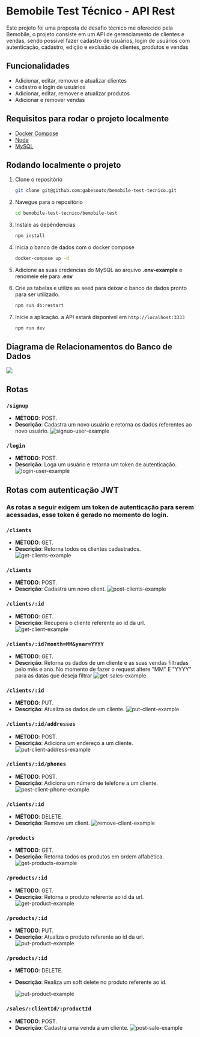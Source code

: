 # Bemobile Test Técnico - API Rest

Este projeto foi uma proposta de desafio técnico me oferecido pela Bemobile, o projeto consiste em um API de gerenciamento de clientes e vendas, sendo possível fazer cadastro de usuários, login de usuários com autenticação,     cadastro, edição e exclusão de clientes, produtos e vendas


## Funcionalidades

- Adicionar, editar, remover e atualizar clientes
- cadastro e login de usuários
- Adicionar, editar, remover e atualizar produtos
- Adicionar e remover vendas

## Requisitos para rodar o projeto localmente


- [Docker Compose](https://docs.docker.com/compose/install/)
- [Node](https://docs.npmjs.com/downloading-and-installing-node-js-and-npm)
- [MySQL](https://dev.mysql.com/doc/mysql-installation-excerpt/5.7/en/)

## Rodando localmente o projeto

1. Clone o repositório

    ```bash
   git clone git@github.com:gabesouto/bemobile-test-tecnico.git
    ```

2. Navegue para o repositório

    ```bash
    cd bemobile-test-tecnico/bemobile-test
    ```

3. Instale as depêndencias

    ```bash
    npm install
    ```

4. Inicia o banco de dados com o docker compose

    ```bash
    docker-compose up -d
    ```

5. Adicione as suas credencias do MySQL ao arquivo <Strong>.env-example</Strong> e renomeie ele para <Strong>.env</Strong>

6. Crie as tabelas e utilize as seed para deixar o banco de dados pronto para ser utilizado.

    ```bash
    npm run db:restart
    ```

7. Inicie a aplicação. a API estará disponivel em  `http://localhost:3333`   

    ```bash
    npm run dev
    ```

## Diagrama de Relacionamentos do Banco de Dados

 ![](https://github.com/gabesouto/bemobile-test-tecnico/blob/main/bemobile-test/public/images/diagramaErV2.png)


## Rotas

### `/signup`

- **MÉTODO**: POST.
- **Descrição**: Cadastra um novo usuário e retorna os dados referentes ao novo usuário.
        ![signuo-user-example](https://github.com/gabesouto/bemobile-test-tecnico/blob/main/bemobile-test/public/images/signupExample.png)

### `/login`

- **MÉTODO**: POST.
- **Descrição**: Loga um usuário e retorna um token de autenticação.
        ![login-user-example](https://github.com/gabesouto/bemobile-test-tecnico/blob/main/bemobile-test/public/images/loginExample.png)

## Rotas com autenticação JWT

### As rotas a seguir exigem um token de autenticação para serem acessadas, esse token é gerado no momento do login.

### `/clients`

- **MÉTODO**: GET.
- **Descrição**: Retorna todos os clientes cadastrados.
        ![get-clients-example](https://github.com/gabesouto/bemobile-test-tecnico/blob/main/bemobile-test/public/images/getAllClientsExample.png)
  
### `/clients`

- **MÉTODO**: POST.
- **Descrição**: Cadastra um novo client.
        ![post-clients-example](https://github.com/gabesouto/bemobile-test-tecnico/blob/main/bemobile-test/public/images/createClientExample.png)


### `/clients/:id`

- **MÉTODO**: GET.
- **Descrição**: Recupera o cliente referente ao id da url.
        ![get-client-example](https://github.com/gabesouto/bemobile-test-tecnico/blob/main/bemobile-test/public/images/getClientByIdExample.png)

### `/clients/:id?month=MM&year=YYYY`

- **MÉTODO**: GET.
- **Descrição**: Retorna os dados de um cliente e as suas vendas filtradas pelo mês e ano. No momento de fazer o request altere "MM" E "YYYY" para as datas que deseja filtrar
        ![get-sales-example](https://github.com/gabesouto/bemobile-test-tecnico/blob/main/bemobile-test/public/images/getClientsSalesByDate.png)

### `/clients/:id`

- **MÉTODO**: PUT.
- **Descrição**: Atualiza os dados de um cliente.
        ![put-client-example](https://github.com/gabesouto/bemobile-test-tecnico/blob/main/bemobile-test/public/images/updateClientExample.png)

### `/clients/:id/addresses`

- **MÉTODO**: POST.
- **Descrição**: Adiciona um endereço a um cliente.
        ![put-client-address-example](https://github.com/gabesouto/bemobile-test-tecnico/blob/main/bemobile-test/public/images/addAddress.png)

### `/clients/:id/phones`

- **MÉTODO**: POST.
- **Descrição**: Adiciona um número de telefone a um cliente.
        ![post-client-phone-example](https://github.com/gabesouto/bemobile-test-tecnico/blob/main/bemobile-test/public/images/addPhones.png)


### `/clients/:id`

- **MÉTODO**: DELETE.
- **Descrição**: Remove um client.
        ![remove-client-example](https://github.com/gabesouto/bemobile-test-tecnico/blob/main/bemobile-test/public/images/deleteClientExample.png)


### `/products`

- **MÉTODO**: GET.
- **Descrição**: Retorna todos os produtos em ordem alfabética.
        ![get-products-example](https://github.com/gabesouto/bemobile-test-tecnico/blob/main/bemobile-test/public/images/getAllProductsExample.png)

### `/products/:id`

- **MÉTODO**: GET.
- **Descrição**: Retorna o produto referente ao id da url.
        ![get-product-example](https://github.com/gabesouto/bemobile-test-tecnico/blob/main/bemobile-test/public/images/getProductByIdExample.png)

### `/products/:id`

- **MÉTODO**: PUT.
- **Descrição**: Atualiza o produto referente ao id da url.
        ![put-product-example](https://github.com/gabesouto/bemobile-test-tecnico/blob/main/bemobile-test/public/images/updateProduct.png)


### `/products/:id`

- **MÉTODO**: DELETE.
- **Descrição**: Realiza um soft delete no produto referente ao id.
  
     ![put-product-example](https://github.com/gabesouto/bemobile-test-tecnico/blob/main/bemobile-test/public/images/updateProduct.png)

### `/sales/:clientId/:productId`

- **MÉTODO**: POST.
- **Descrição**: Cadastra uma venda a um cliente.
        ![post-sale-example](https://github.com/gabesouto/bemobile-test-tecnico/blob/main/bemobile-test/public/images/createSale.png)
